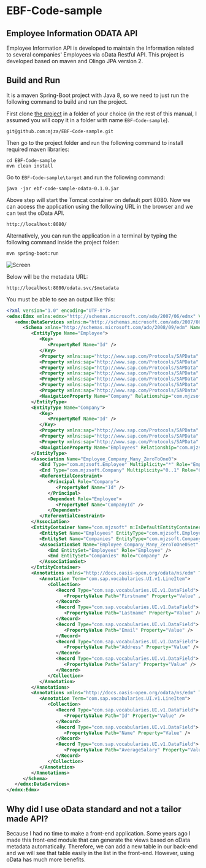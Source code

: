 # EBF-Code-sample

## Employee Information ODATA API

Employee Information API is developed to maintain the Information related to several companies' Employees via oData Restful API. This project is developed based on maven and Olingo JPA version 2. 

## Build and Run

It is a maven Spring-Boot project with Java 8, so we need to just run the following command to build and run the project. 

First clone [the project](https://github.com/mjza/EBF-Code-sample) in a folder of your choice (in the rest of this manual, I assumed you will copy it in a folder with name `EBF-Code-sample`). 

```
git@github.com:mjza/EBF-Code-sample.git
```

Then go to the project folder and run the following command to install required maven libraries:

```
cd EBF-Code-sample
mvn clean install
```
 
Go to `EBF-Code-sample\target` and run the following command:

```
java -jar ebf-code-sample-odata-0.1.0.jar
```

Above step will start the Tomcat container on default port 8080. Now we can access the application using the following URL in the browser and we can test the oData API.

```
http://localhost:8080/
```

Alternatively, you can run the application in a terminal by typing the following command inside the project folder:

```
mvn spring-boot:run
```

![Screen](./diagrams/Snapshut.gif)

Below will be the metadata URL:

```
http://localhost:8080/odata.svc/$metadata
```

You must be able to see an output like this:

```xml
<?xml version="1.0" encoding="UTF-8"?>
<edmx:Edmx xmlns:edmx="http://schemas.microsoft.com/ado/2007/06/edmx" Version="1.0">
   <edmx:DataServices xmlns:m="http://schemas.microsoft.com/ado/2007/08/dataservices/metadata" m:DataServiceVersion="1.0">
      <Schema xmlns="http://schemas.microsoft.com/ado/2008/09/edm" Namespace="com.mjzsoft">
         <EntityType Name="Employee">
            <Key>
               <PropertyRef Name="Id" />
            </Key>
            <Property xmlns:sap="http://www.sap.com/Protocols/SAPData" Name="Address" Type="Edm.String" Nullable="true" MaxLength="255" sap:label="Address" sap:deletable="false" sap:filterable="true" sap:updatable="true" sap:sortable="false" sap:creatable="true" />
            <Property xmlns:sap="http://www.sap.com/Protocols/SAPData" Name="CompanyId" Type="Edm.String" Nullable="false" MaxLength="255" sap:label="Company ID" />
            <Property xmlns:sap="http://www.sap.com/Protocols/SAPData" Name="Email" Type="Edm.String" Nullable="true" MaxLength="255" sap:label="Email" sap:deletable="false" sap:filterable="true" sap:updatable="true" sap:sortable="true" sap:creatable="true" />
            <Property xmlns:sap="http://www.sap.com/Protocols/SAPData" Name="Firstname" Type="Edm.String" Nullable="false" MaxLength="255" sap:label="Name" sap:deletable="false" sap:filterable="true" sap:updatable="true" sap:sortable="true" sap:creatable="true" />
            <Property xmlns:sap="http://www.sap.com/Protocols/SAPData" Name="Id" Type="Edm.Int32" Nullable="false" sap:label="Employee ID" sap:deletable="false" sap:filterable="true" sap:updatable="false" sap:sortable="true" sap:creatable="false" />
            <Property xmlns:sap="http://www.sap.com/Protocols/SAPData" Name="Lastname" Type="Edm.String" Nullable="false" MaxLength="255" sap:label="Surname" sap:deletable="false" sap:filterable="true" sap:updatable="true" sap:sortable="true" sap:creatable="true" />
            <Property xmlns:sap="http://www.sap.com/Protocols/SAPData" Name="Salary" Type="Edm.Double" Nullable="false" sap:label="Salary" sap:deletable="false" sap:filterable="true" sap:updatable="true" sap:sortable="true" sap:creatable="true" />
            <NavigationProperty Name="Company" Relationship="com.mjzsoft.Employee_Company_Many_ZeroToOne0" FromRole="Employee" ToRole="Company" />
         </EntityType>
         <EntityType Name="Company">
            <Key>
               <PropertyRef Name="Id" />
            </Key>
            <Property xmlns:sap="http://www.sap.com/Protocols/SAPData" Name="AverageSalary" Type="Edm.Double" Nullable="false" sap:label="Average Salary" sap:deletable="false" sap:filterable="true" sap:updatable="false" sap:sortable="true" sap:creatable="false" />
            <Property xmlns:sap="http://www.sap.com/Protocols/SAPData" Name="Id" Type="Edm.String" Nullable="false" MaxLength="255" sap:label="Company ID" sap:deletable="false" sap:filterable="true" sap:updatable="false" sap:sortable="true" sap:creatable="true" />
            <Property xmlns:sap="http://www.sap.com/Protocols/SAPData" Name="Name" Type="Edm.String" Nullable="false" MaxLength="255" sap:label="Company Name" sap:deletable="false" sap:filterable="true" sap:updatable="true" sap:sortable="true" sap:creatable="true" />
            <NavigationProperty Name="Employees" Relationship="com.mjzsoft.Employee_Company_Many_ZeroToOne0" FromRole="Company" ToRole="Employee" />
         </EntityType>
         <Association Name="Employee_Company_Many_ZeroToOne0">
            <End Type="com.mjzsoft.Employee" Multiplicity="*" Role="Employee" />
            <End Type="com.mjzsoft.Company" Multiplicity="0..1" Role="Company" />
            <ReferentialConstraint>
               <Principal Role="Company">
                  <PropertyRef Name="Id" />
               </Principal>
               <Dependent Role="Employee">
                  <PropertyRef Name="CompanyId" />
               </Dependent>
            </ReferentialConstraint>
         </Association>
         <EntityContainer Name="com.mjzsoft" m:IsDefaultEntityContainer="true">
            <EntitySet Name="Employees" EntityType="com.mjzsoft.Employee" />
            <EntitySet Name="Companies" EntityType="com.mjzsoft.Company" />
            <AssociationSet Name="Employee_Company_Many_ZeroToOne0Set" Association="com.mjzsoft.Employee_Company_Many_ZeroToOne0">
               <End EntitySet="Employees" Role="Employee" />
               <End EntitySet="Companies" Role="Company" />
            </AssociationSet>
         </EntityContainer>
         <Annotations xmlns="http://docs.oasis-open.org/odata/ns/edm" Target="com.mjzsoft.Employee">
            <Annotation Term="com.sap.vocabularies.UI.v1.LineItem">
               <Collection>
                  <Record Type="com.sap.vocabularies.UI.v1.DataField">
                     <PropertyValue Path="Firstname" Property="Value" />
                  </Record>
                  <Record Type="com.sap.vocabularies.UI.v1.DataField">
                     <PropertyValue Path="Lastname" Property="Value" />
                  </Record>
                  <Record Type="com.sap.vocabularies.UI.v1.DataField">
                     <PropertyValue Path="Email" Property="Value" />
                  </Record>
                  <Record Type="com.sap.vocabularies.UI.v1.DataField">
                     <PropertyValue Path="Address" Property="Value" />
                  </Record>
                  <Record Type="com.sap.vocabularies.UI.v1.DataField">
                     <PropertyValue Path="Salary" Property="Value" />
                  </Record>
               </Collection>
            </Annotation>
         </Annotations>
         <Annotations xmlns="http://docs.oasis-open.org/odata/ns/edm" Target="com.mjzsoft.Company">
            <Annotation Term="com.sap.vocabularies.UI.v1.LineItem">
               <Collection>
                  <Record Type="com.sap.vocabularies.UI.v1.DataField">
                     <PropertyValue Path="Id" Property="Value" />
                  </Record>
                  <Record Type="com.sap.vocabularies.UI.v1.DataField">
                     <PropertyValue Path="Name" Property="Value" />
                  </Record>
                  <Record Type="com.sap.vocabularies.UI.v1.DataField">
                     <PropertyValue Path="AverageSalary" Property="Value" />
                  </Record>
               </Collection>
            </Annotation>
         </Annotations>
      </Schema>
   </edmx:DataServices>
</edmx:Edmx>
```

## Why did I use oData standard and not a tailor made API?

Because I had no time to make a front-end application. Some years ago I made this front-end module that can generate the views based on oData metadata automatically. Therefore, we can add a new table in our back-end and we will see that table easily in the list in the front-end. However, using oData has much more benefits.  

